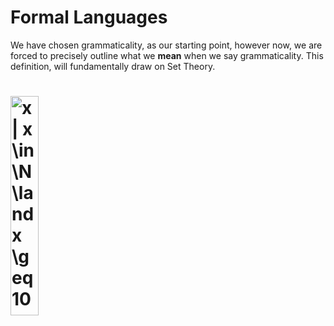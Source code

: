 # Formal Languages

We have chosen grammaticality, as our starting point, however now, we are forced to precisely outline what we **mean** when we say grammaticality. This definition, will fundamentally draw on Set Theory.

# <img align="center" style="height:30%;" src="https://i.upmath.me/svg/x%20%7C%20x%20%5Cin%20%5CN%20%5Cland%20x%20%5Cgeq%2010" alt="x | x \in \N \land x \geq 10" />

[f4]: http://chart.apis.google.com/chart?cht=tx&chl=\huge{x:x\in\}
[f5]: http://chart.apis.google.com/chart?cht=tx&chl=\huge{\N\;\land}